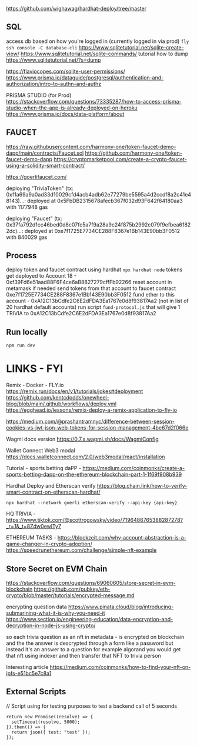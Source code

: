 https://github.com/wighawag/hardhat-deploy/tree/master

## SQL

access db based on how you're logged in (currently logged in via prod)
`fly ssh console -C database-cli`
https://www.sqlitetutorial.net/sqlite-create-view/
https://www.sqlitetutorial.net/sqlite-commands/
tutorial how to dump
https://www.sqlitetutorial.net/?s=dump

https://flaviocopes.com/sqlite-user-permissions/
https://www.prisma.io/dataguide/postgresql/authentication-and-authorization/intro-to-authn-and-authz

PRISMA STUDIO (for Prod)
https://stackoverflow.com/questions/73335287/how-to-access-prisma-studio-when-the-app-is-already-deployed-on-heroku
https://www.prisma.io/docs/data-platform/about

## FAUCET

https://raw.githubusercontent.com/harmony-one/token-faucet-demo-dapp/main/contracts/Faucet.sol
https://github.com/harmony-one/token-faucet-demo-dapp
https://cryptomarketpool.com/create-a-crypto-faucet-using-a-solidity-smart-contract/

https://goerlifaucet.com/

deploying "TriviaToken" (tx: 0xf1a69a9a0ad33d10029cfd4acb4adb62e77279be5595a4d2ccdf8a2c41e48143)...: deployed at 0x5FbDB2315678afecb367f032d93F642f64180aa3 with 1177948 gas

deploying "Faucet" (tx: 0x37fa792d1cc46bed0d8c07fc5a7f9a28a9c24f875b2992c079f9efbea61822dc)...: deployed at 0xe7f1725E7734CE288F8367e1Bb143E90bb3F0512 with 840029 gas

## Process

deploy token and faucet contract using hardhat `npx hardhat node`
tokens get deployed to Account 18 - 0xf39Fd6e51aad88F6F4ce6aB8827279cffFb92266
reset account in metamask if needed
send tokens from that account to faucet contract 0xe7f1725E7734CE288F8367e1Bb143E90bb3F0512
fund ether to this account - 0xA12C13bCdfe2C6E2dFDA3Ea1767e0d8f93817Aa2 (not in list of 20 hardhat default accounts)
run script `fund-protocol.js` that will give 1 TRIVIA to 0xA12C13bCdfe2C6E2dFDA3Ea1767e0d8f93817Aa2

## Run locally

`npm run dev`

# LINKS - FYI

Remix - Docker - FLY.io
https://remix.run/docs/en/v1/tutorials/jokes#deployment
https://github.com/kentcdodds/onewheel-blog/blob/main/.github/workflows/deploy.yml
https://egghead.io/lessons/remix-deploy-a-remix-application-to-fly-io

https://medium.com/@prashantramnyc/difference-between-session-cookies-vs-jwt-json-web-tokens-for-session-management-4be67d2f066e

Wagmi docs version
https://0.7.x.wagmi.sh/docs/WagmiConfig

Wallet Connect Web3 modal
https://docs.walletconnect.com/2.0/web3modal/react/installation

Tutorial - sports betting daPP - https://medium.com/coinmonks/create-a-sports-betting-dapp-on-the-ethereum-blockchain-part-1-1f69f908b939

Hardhat Deploy and Etherscan verify
https://blog.chain.link/how-to-verify-smart-contract-on-etherscan-hardhat/

`npx hardhat --network goerli etherscan-verify --api-key {api-key}`

HQ TRIVIA -
https://www.tiktok.com/@scottrogowsky/video/7196486765388287278?_r=1&_t=8Zdw0ewlTy7

ETHEREUM TASKS -
https://blockzeit.com/why-account-abstraction-is-a-game-changer-in-crypto-adoption/
https://speedrunethereum.com/challenge/simple-nft-example

## Store Secret on EVM Chain

https://stackoverflow.com/questions/69060605/store-secret-in-evm-blockchain
https://github.com/pubkey/eth-crypto/blob/master/tutorials/encrypted-message.md

encrypting question data
https://www.pinata.cloud/blog/introducing-submarining-what-it-is-why-you-need-it
https://www.section.io/engineering-education/data-encryption-and-decryption-in-node-js-using-crypto/

so each trivia question as an nft in metadata - is encrypted on blockchain and the the answer is descrypted through a form like a password but instead it's an answer to a question
for example algorand you would get that nft using indexer and then transfer that NFT to trivia person

Interesting article
https://medium.com/coinmonks/how-to-find-your-nft-on-ipfs-e51bc5e7c8a1

## External Scripts

// Script using for testing purposes to test a backend call of 5 seconds

```
return new Promise((resolve) => {
  setTimeout(resolve, 5000);
}).then(() => {
  return json({ test: "test" });
});
```
